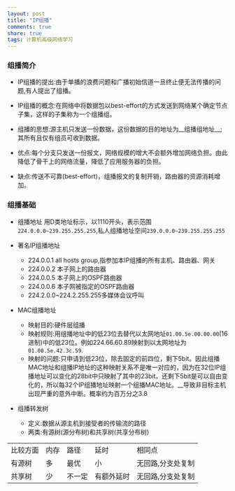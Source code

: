 ```yaml
---
layout: post
title: "IP组播"
comments: true
share: true
tags: 计算机高级网络学习
---
```


### 组播简介

- IP组播的提出:由于单播的浪费问题和广播初始信道一旦终止便无法传播的问题,有人提出了组播。

- IP组播的概念:在网络中将数据包以best-effort的方式发送到网络某个确定节点子集，这样的子集称为一个组播组。
- 组播的思想:源主机只发送一份数据，这份数据的目的地址为__组播组地址__;其所有且仅有组员可收到数据。

- 优点:每个分支只发送一份报文，网络规模的增大不会额外增加网络负担。由此降低了骨干上的网络流量，降低了应用服务器的负担。
- 缺点:传送不可靠(best-effort)，组播报文的复制开销，路由器的资源消耗增加。

### 组播基础
- 组播地址
用D类地址标示，以1110开头，表示范围`224.0.0.0~239.255.255.255`,私人组播地址空间`239.0.0.0~239.255.255.255`
- 著名IP组播地址
   - 224.0.0.1 all hosts group,指参加本IP组播的所有主机、路由器、网关
   - 224.0.0.2 本子网上的路由器
   - 224.0.0.5 本子网上的OSPF路由器
   - 224.0.0.6 本子网被指定的OSPF路由器
   - 224.2.0.0~224.2.255.255多媒体会议呼叫
- MAC组播地址
   - 映射目的:硬件层组播
   - 映射规则:用组播地址中的低23位去替代以太网地址`01.00.5e.00.00.00`(16进制)中的低23位。例如224.66.60.89映射到以太网地址为`01.00.5e.42.3c.59`.
   - 映射的问题:只申请到低23位，除去固定的前四位，剩下5bit。因此组播MAC地址和组播IP地址的这种映射关系不是唯一对应的，因为在32位IP组播地址可以变化的28bit中只映射了其中的23bit，还剩下5bit是可以自由变化的，所以每32个IP组播地址映射一个组播MAC地址。__导致非目标主机出现严重的意外中断。概率约为百万分之3.8

- 组播转发树
   - 定义:数据从源主机到接受者的传输流的路径
   - 两类:有源树(源分布树)和共享树(共享分布树)
<table>
   <tr>
      <td>比较方面</td><td>内存</td><td>路径</td><td>延时</td><td>相同点</td>
   </tr>
   <tr>
         <td>有源树</td><td>多</td><td>最优</td><td>小</td><td>无回路,分支处复制</td>
   </tr>
   <tr>
            <td>共享树</td><td>少</td><td>不一定</td><td>有额外延时</td><td>无回路,分支处复制</td>
   </tr>
</table>
